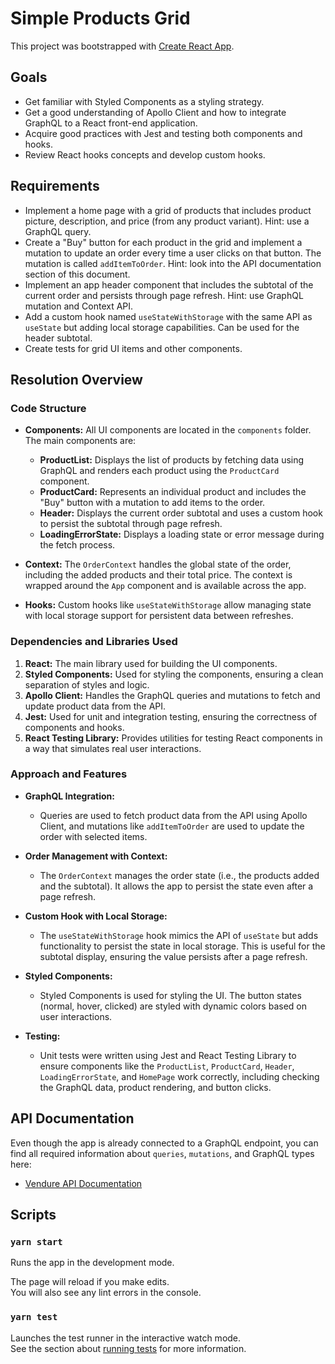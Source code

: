 # Simple Products Grid

This project was bootstrapped with [Create React App](https://github.com/facebook/create-react-app).

## Goals

- Get familiar with Styled Components as a styling strategy.
- Get a good understanding of Apollo Client and how to integrate GraphQL to a React front-end application.
- Acquire good practices with Jest and testing both components and hooks.
- Review React hooks concepts and develop custom hooks.

## Requirements

- Implement a home page with a grid of products that includes product picture, description, and price (from any product variant). Hint: use a GraphQL query.
- Create a "Buy" button for each product in the grid and implement a mutation to update an order every time a user clicks on that button. The mutation is called `addItemToOrder`. Hint: look into the API documentation section of this document.
- Implement an app header component that includes the subtotal of the current order and persists through page refresh. Hint: use GraphQL mutation and Context API.
- Add a custom hook named `useStateWithStorage` with the same API as `useState` but adding local storage capabilities. Can be used for the header subtotal.
- Create tests for grid UI items and other components.

## Resolution Overview

### Code Structure

- **Components:** All UI components are located in the `components` folder. The main components are:
  - **ProductList:** Displays the list of products by fetching data using GraphQL and renders each product using the `ProductCard` component.
  - **ProductCard:** Represents an individual product and includes the "Buy" button with a mutation to add items to the order.
  - **Header:** Displays the current order subtotal and uses a custom hook to persist the subtotal through page refresh.
  - **LoadingErrorState:** Displays a loading state or error message during the fetch process.
  
- **Context:** The `OrderContext` handles the global state of the order, including the added products and their total price. The context is wrapped around the `App` component and is available across the app.

- **Hooks:** Custom hooks like `useStateWithStorage` allow managing state with local storage support for persistent data between refreshes.

### Dependencies and Libraries Used

1. **React:** The main library used for building the UI components.
2. **Styled Components:** Used for styling the components, ensuring a clean separation of styles and logic.
3. **Apollo Client:** Handles the GraphQL queries and mutations to fetch and update product data from the API.
4. **Jest:** Used for unit and integration testing, ensuring the correctness of components and hooks.
5. **React Testing Library:** Provides utilities for testing React components in a way that simulates real user interactions.

### Approach and Features

- **GraphQL Integration:** 
  - Queries are used to fetch product data from the API using Apollo Client, and mutations like `addItemToOrder` are used to update the order with selected items.

- **Order Management with Context:**
  - The `OrderContext` manages the order state (i.e., the products added and the subtotal). It allows the app to persist the state even after a page refresh.

- **Custom Hook with Local Storage:**
  - The `useStateWithStorage` hook mimics the API of `useState` but adds functionality to persist the state in local storage. This is useful for the subtotal display, ensuring the value persists after a page refresh.

- **Styled Components:** 
  - Styled Components is used for styling the UI. The button states (normal, hover, clicked) are styled with dynamic colors based on user interactions.

- **Testing:** 
  - Unit tests were written using Jest and React Testing Library to ensure components like the `ProductList`, `ProductCard`, `Header`, `LoadingErrorState`, and `HomePage` work correctly, including checking the GraphQL data, product rendering, and button clicks.

## API Documentation

Even though the app is already connected to a GraphQL endpoint, you can find all required information about `queries`, `mutations`, and GraphQL types here:

- [Vendure API Documentation](https://www.vendure.io/docs/graphql-api/shop/)

## Scripts

### `yarn start`

Runs the app in the development mode.

The page will reload if you make edits.\
You will also see any lint errors in the console.

### `yarn test`

Launches the test runner in the interactive watch mode.\
See the section about [running tests](https://facebook.github.io/create-react-app/docs/running-tests) for more information.
